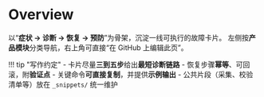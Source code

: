 # Overview

以“**症状 → 诊断 → 恢复 → 预防**”为骨架，沉淀一线可执行的故障卡片。
左侧按**产品模块**分类导航，右上角可直接“在 GitHub 上编辑此页”。

!!! tip "写作约定"
    - 卡片尽量**三到五步**给出**最短诊断链路**
    - 恢复步骤**幂等**、可回滚，附**验证点**
    - 关键命令**可直接复制**，并提供**示例输出**
    - 公共片段（采集、校验清单等）放在 `_snippets/` 统一维护
